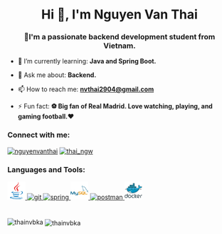 <h1 align="center">Hi 👋, I'm Nguyen Van Thai</h1>
<h3 align="center">🌟I'm a passionate backend development student from Vietnam.</h3>

- 🌱 I’m currently learning: **Java and Spring Boot.**

- 💬 Ask me about: **Backend.**

- 📫 How to reach me: **nvthai2904@gmail.com**

- ⚡ Fun fact: **⚽ Big fan of Real Madrid. Love watching, playing, and gaming football.❤️**

<h3 align="left">Connect with me:</h3>
<p align="left">
<a href="https://www.facebook.com/oxy.gia.29" target="blank"><img align="center" src="https://raw.githubusercontent.com/rahuldkjain/github-profile-readme-generator/master/src/images/icons/Social/facebook.svg" alt="nguyenvanthai" height="30" width="40" /></a>
<a href="https://instagram.com/thai_ngw" target="blank"><img align="center" src="https://raw.githubusercontent.com/rahuldkjain/github-profile-readme-generator/master/src/images/icons/Social/instagram.svg" alt="thai_ngw" height="30" width="40" /></a>
</p>

<h3 align="left">Languages and Tools:</h3>
<p align="left">
  <a href="https://www.java.com" target="_blank" rel="noreferrer"> 
    <img src="https://raw.githubusercontent.com/devicons/devicon/master/icons/java/java-original.svg" alt="java" width="40" height="40"/> 
  </a>
  <a href="https://git-scm.com/" target="_blank" rel="noreferrer"> 
    <img src="https://www.vectorlogo.zone/logos/git-scm/git-scm-icon.svg" alt="git" width="40" height="40"/> 
  </a>
  <a href="https://spring.io/" target="_blank" rel="noreferrer"> 
    <img src="https://www.vectorlogo.zone/logos/springio/springio-icon.svg" alt="spring" width="40" height="40"/> 
  </a>
  <a href="https://www.mysql.com/" target="_blank" rel="noreferrer"> 
    <img src="https://raw.githubusercontent.com/devicons/devicon/master/icons/mysql/mysql-original-wordmark.svg" alt="mysql" width="40" height="40"/> 
  </a>
  <a href="https://postman.com" target="_blank" rel="noreferrer"> 
    <img src="https://www.vectorlogo.zone/logos/getpostman/getpostman-icon.svg" alt="postman" width="40" height="40"/> 
  </a>
  <a href="https://www.docker.com/" target="_blank" rel="noreferrer"> 
    <img src="https://raw.githubusercontent.com/devicons/devicon/master/icons/docker/docker-original-wordmark.svg" alt="docker" width="40" height="40"/> 
  </a>
</p>
<h1></h1>

<p>
  <img align="left" src="https://github-readme-stats.vercel.app/api/top-langs/?username=thainvbka&layout=compact&hide=css&theme=synthwave" alt="thainvbka" />
</p>

<p>
  &nbsp;<img align="center" src="https://github-readme-stats.vercel.app/api?username=thainvbka&show_icons=true&locale=en&theme=synthwave" alt="thainvbka" />
</p> 

